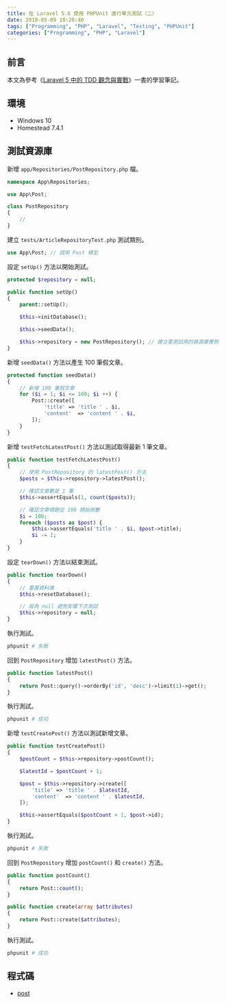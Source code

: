 ```yaml
---
title: 在 Laravel 5.6 使用 PHPUnit 進行單元測試（二）
date: 2018-05-09 10:20:40
tags: ["Programming", "PHP", "Laravel", "Testing", "PHPUnit"]
categories: ["Programming", "PHP", "Laravel"]
---
```


## 前言

本文為參考《[Laravel 5 中的 TDD 觀念與實戰](https://jaceju-books.gitbooks.io/tdd-in-laravel-5)》一書的學習筆記。

## 環境

- Windows 10
- Homestead 7.4.1

## 測試資源庫

新增 `app/Repositories/PostRepository.php` 檔。

```php
namespace App\Repositories;

use App\Post;

class PostRepository
{
    //
}
```

建立 `tests/ArticleRepositoryTest.php` 測試類別。

```php
use App\Post; // 調用 Post 模型
```

設定 `setUp()` 方法以開始測試。

```php
protected $repository = null;

public function setUp()
{
    parent::setUp();

    $this->initDatabase();

    $this->seedData();

    $this->repository = new PostRepository(); // 建立要測試用的資源庫實例
}
```

新增 `seedData()` 方法以產生 100 筆假文章。

```php
protected function seedData()
{
    // 新增 100 筆假文章
    for ($i = 1; $i <= 100; $i ++) {
        Post::create([
            'title' => 'title ' . $i,
            'content'  => 'content ' . $i,
        ]);
    }
}
```

新增 `testFetchLatestPost()` 方法以測試取得最新 1 筆文章。

```php
public function testFetchLatestPost()
{
    // 使用 PostRepository 的 latestPost() 方法
    $posts = $this->repository->latestPost();

    // 確認文章數是 1 筆
    $this->assertEquals(1, count($posts));

    // 確認文章標題從 100 開始倒數
    $i = 100;
    foreach ($posts as $post) {
        $this->assertEquals('title ' . $i, $post->title);
        $i -= 1;
    }
}
```

設定 `tearDown()` 方法以結束測試。

```php
public function tearDown()
{
    // 重置資料庫
    $this->resetDatabase();

    // 設為 null 避免影響下次測試
    $this->repository = null;
}
```

執行測試。

```bash
phpunit # 失敗
```

回到 `PostRepository` 增加 `latestPost()` 方法。

```php
public function latestPost()
{
    return Post::query()->orderBy('id', 'desc')->limit(1)->get();
}
```

執行測試。

```bash
phpunit # 成功
```

新增 `testCreatePost()` 方法以測試新增文章。

```php
public function testCreatePost()
{
    $postCount = $this->repository->postCount();

    $latestId = $postCount + 1;

    $post = $this->repository->create([
        'title' => 'title ' . $latestId,
        'content'  => 'content ' . $latestId,
    ]);

    $this->assertEquals($postCount + 1, $post->id);
}
```

執行測試。

```bash
phpunit # 失敗
```

回到 `PostRepository` 增加 `postCount()` 和 `create()` 方法。

```php
public function postCount()
{
    return Post::count();
}

public function create(array $attributes)
{
    return Post::create($attributes);
}
```

執行測試。

```bash
phpunit # 成功
```

## 程式碼

- [post](https://github.com/memochou1993/post)
